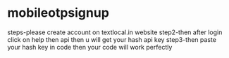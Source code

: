 # mobileotpsignup
steps-please create account on textlocal.in website 
step2-then after login click on help then api then u will get your hash api key 
step3-then paste your hash  key in code then your code will work perfectly

